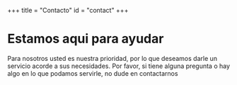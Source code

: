 +++
title = "Contacto"
id = "contact"
+++

# Estamos aqui para ayudar

Para nosotros usted es nuestra prioridad, por lo que deseamos darle un servicio acorde a sus necesidades. Por favor, si tiene alguna pregunta o hay algo en lo que podamos servirle, no dude en contactarnos
